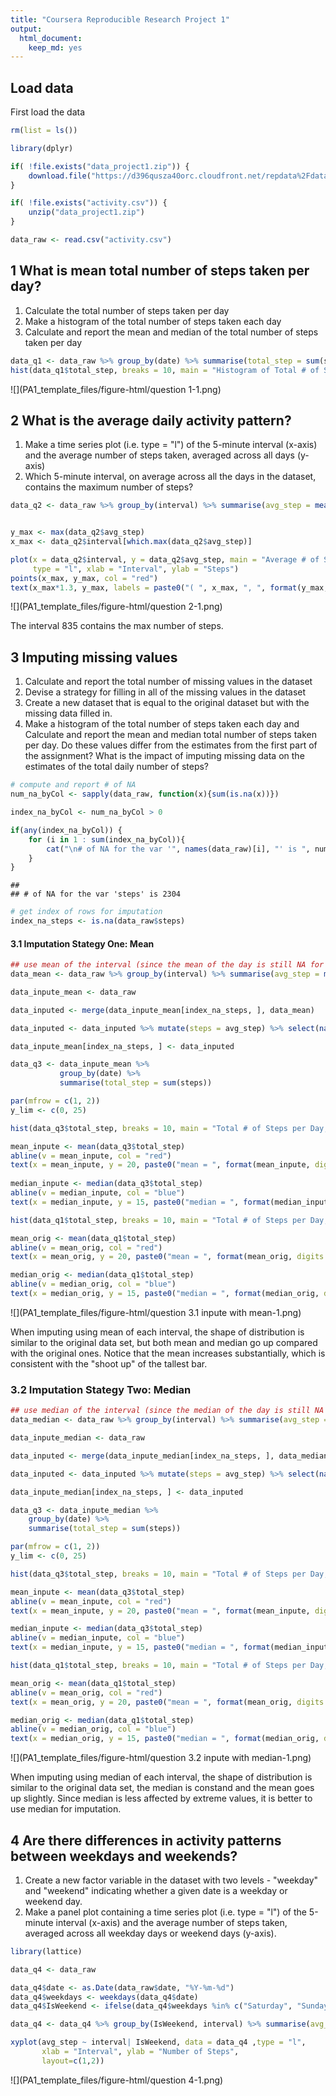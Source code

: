 ```yaml
---
title: "Coursera Reproducible Research Project 1"
output: 
  html_document: 
    keep_md: yes
---
```




## Load data
First load the data 


```r
rm(list = ls())

library(dplyr)

if( !file.exists("data_project1.zip")) {
    download.file("https://d396qusza40orc.cloudfront.net/repdata%2Fdata%2Factivity.zip", "data_project1.zip")
}

if( !file.exists("activity.csv")) {
    unzip("data_project1.zip")
}

data_raw <- read.csv("activity.csv")
```

## 1 What is mean total number of steps taken per day?
1. Calculate the total number of steps taken per day
2. Make a histogram of the total number of steps taken each day
3. Calculate and report the mean and median of the total number of steps taken per day


```r
data_q1 <- data_raw %>% group_by(date) %>% summarise(total_step = sum(steps, na.rm = TRUE))
hist(data_q1$total_step, breaks = 10, main = "Histogram of Total # of Steps per Day", xlab = "# of Steps")
```

![](PA1_template_files/figure-html/question 1-1.png)<!-- -->

## 2 What is the average daily activity pattern?
1. Make a time series plot (i.e. type = "l") of the 5-minute interval (x-axis) and the average number of steps taken, averaged across all days (y-axis)
2. Which 5-minute interval, on average across all the days in the dataset, contains the maximum number of steps?


```r
data_q2 <- data_raw %>% group_by(interval) %>% summarise(avg_step = mean(steps, na.rm = TRUE))


y_max <- max(data_q2$avg_step)
x_max <- data_q2$interval[which.max(data_q2$avg_step)]

plot(x = data_q2$interval, y = data_q2$avg_step, main = "Average # of Steps of 5-Minute Interval", 
     type = "l", xlab = "Interval", ylab = "Steps")
points(x_max, y_max, col = "red") 
text(x_max*1.3, y_max, labels = paste0("( ", x_max, ", ", format(y_max, digits = 4), " )" ))
```

![](PA1_template_files/figure-html/question 2-1.png)<!-- -->

The interval 835 contains the max number of steps.

## 3 Imputing missing values
1. Calculate and report the total number of missing values in the dataset 
2. Devise a strategy for filling in all of the missing values in the dataset
3. Create a new dataset that is equal to the original dataset but with the missing data filled in.
4. Make a histogram of the total number of steps taken each day and Calculate and report the mean and median total number of steps taken per day. Do these values differ from the estimates from the first part of the assignment? What is the impact of imputing missing data on the estimates of the total daily number of steps?


```r
# compute and report # of NA
num_na_byCol <- sapply(data_raw, function(x){sum(is.na(x))})

index_na_byCol <- num_na_byCol > 0

if(any(index_na_byCol)) {
    for (i in 1 : sum(index_na_byCol)){
        cat("\n# of NA for the var '", names(data_raw)[i], "' is ", num_na_byCol[i], "\n", sep = "")
    }
}
```

```
## 
## # of NA for the var 'steps' is 2304
```

```r
# get index of rows for imputation
index_na_steps <- is.na(data_raw$steps)
```


#### 3.1 Imputation Stategy One: Mean

```r
## use mean of the interval (since the mean of the day is still NA for a few days)
data_mean <- data_raw %>% group_by(interval) %>% summarise(avg_step = mean(steps, na.rm = TRUE))

data_inpute_mean <- data_raw

data_inputed <- merge(data_inpute_mean[index_na_steps, ], data_mean)

data_inputed <- data_inputed %>% mutate(steps = avg_step) %>% select(names(data_raw))

data_inpute_mean[index_na_steps, ] <- data_inputed

data_q3 <- data_inpute_mean %>% 
           group_by(date) %>% 
           summarise(total_step = sum(steps))

par(mfrow = c(1, 2))
y_lim <- c(0, 25)

hist(data_q3$total_step, breaks = 10, main = "Total # of Steps per Day, Original", xlab = "# of Steps", ylim = y_lim)

mean_inpute <- mean(data_q3$total_step)
abline(v = mean_inpute, col = "red")
text(x = mean_inpute, y = 20, paste0("mean = ", format(mean_inpute, digits =2)), col = "red")
     
median_inpute <- median(data_q3$total_step)
abline(v = median_inpute, col = "blue")
text(x = median_inpute, y = 15, paste0("median = ", format(median_inpute, digits =2)), col = "blue")

hist(data_q1$total_step, breaks = 10, main = "Total # of Steps per Day, Inputed", xlab = "# of Steps", ylim = y_lim)

mean_orig <- mean(data_q1$total_step)
abline(v = mean_orig, col = "red")
text(x = mean_orig, y = 20, paste0("mean = ", format(mean_orig, digits =2)), col = "red")

median_orig <- median(data_q1$total_step)
abline(v = median_orig, col = "blue")
text(x = median_orig, y = 15, paste0("median = ", format(median_orig, digits =2)), col = "blue")
```

![](PA1_template_files/figure-html/question 3.1 inpute with mean-1.png)<!-- -->

When imputing using mean of each interval, the shape of distribution is similar to the original data set, but both mean and median go up compared with the original ones. Notice that the mean increases substantially, which is consistent with the "shoot up" of the tallest bar. 

### 3.2 Imputation Stategy Two: Median

```r
## use median of the interval (since the median of the day is still NA for a few days)
data_median <- data_raw %>% group_by(interval) %>% summarise(avg_step = median(steps, na.rm = TRUE))

data_inpute_median <- data_raw

data_inputed <- merge(data_inpute_median[index_na_steps, ], data_median)

data_inputed <- data_inputed %>% mutate(steps = avg_step) %>% select(names(data_raw))

data_inpute_median[index_na_steps, ] <- data_inputed

data_q3 <- data_inpute_median %>% 
    group_by(date) %>% 
    summarise(total_step = sum(steps))

par(mfrow = c(1, 2))
y_lim <- c(0, 25)

hist(data_q3$total_step, breaks = 10, main = "Total # of Steps per Day, Inputed", xlab = "# of Steps", ylim = y_lim)

mean_inpute <- mean(data_q3$total_step)
abline(v = mean_inpute, col = "red")
text(x = mean_inpute, y = 20, paste0("mean = ", format(mean_inpute, digits =2)), col = "red")

median_inpute <- median(data_q3$total_step)
abline(v = median_inpute, col = "blue")
text(x = median_inpute, y = 15, paste0("median = ", format(median_inpute, digits =2)), col = "blue")

hist(data_q1$total_step, breaks = 10, main = "Total # of Steps per Day, Original", xlab = "# of Steps", ylim = y_lim)

mean_orig <- mean(data_q1$total_step)
abline(v = mean_orig, col = "red")
text(x = mean_orig, y = 20, paste0("mean = ", format(mean_orig, digits =2)), col = "red")

median_orig <- median(data_q1$total_step)
abline(v = median_orig, col = "blue")
text(x = median_orig, y = 15, paste0("median = ", format(median_orig, digits =2)), col = "blue")
```

![](PA1_template_files/figure-html/question 3.2 inpute with median-1.png)<!-- -->

When imputing using median of each interval, the shape of distribution is similar to the original data set, the median is constand and the mean goes up slightly. Since median is less affected by extreme values, it is better to use median for imputation.

## 4 Are there differences in activity patterns between weekdays and weekends?
1. Create a new factor variable in the dataset with two levels - "weekday" and "weekend" indicating whether a given date is a weekday or weekend day.
2. Make a panel plot containing a time series plot (i.e. type = "l") of the 5-minute interval (x-axis) and the average number of steps taken, averaged across all weekday days or weekend days (y-axis). 

```r
library(lattice)

data_q4 <- data_raw

data_q4$date <- as.Date(data_raw$date, "%Y-%m-%d")
data_q4$weekdays <- weekdays(data_q4$date)
data_q4$IsWeekend <- ifelse(data_q4$weekdays %in% c("Saturday", "Sunday"), "Weekend", "Weekday")

data_q4 <- data_q4 %>% group_by(IsWeekend, interval) %>% summarise(avg_step = mean(steps, na.rm = TRUE))

xyplot(avg_step ~ interval| IsWeekend, data = data_q4 ,type = "l",
       xlab = "Interval", ylab = "Number of Steps",
       layout=c(1,2))
```

![](PA1_template_files/figure-html/question 4-1.png)<!-- -->
